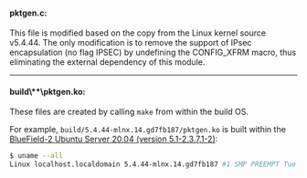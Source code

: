 #### pktgen.c:
  This file is modified based on the copy from the Linux kernel source v5.4.44. The only modification is to remove the support of IPsec encapsulation (no flag IPSEC) by undefining the CONFIG_XFRM macro, thus eliminating the external dependency of this module.

---

#### build\\\*\*\\pktgen.ko:
  These files are created by calling `make` from within the build OS.

  For example, `build/5.4.44-mlnx.14.gd7fb187/pktgen.ko` is built within the [BlueField-2 Ubuntu Server 20.04 (version 5.1-2.3.7.1-2)](https://developer.nvidia.com/networking/doca):
  ```bash
  $ uname --all
  Linux localhost.localdomain 5.4.44-mlnx.14.gd7fb187 #1 SMP PREEMPT Tue Sep 15 16:18:01 UTC 2020 aarch64 aarch64 aarch64 GNU/Linux
  ```
